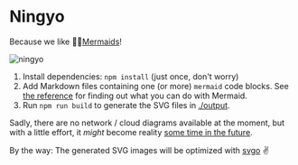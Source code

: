 # Ningyo

Because we like 🧜‍♀️[Mermaids](https://mermaid.live)!

![ningyo](https://upload.wikimedia.org/wikipedia/commons/e/ee/Hakoiri_musume_menya_ningyo-f14a-ningyo.jpg)

1. Install dependencies: `npm install` (just once, don't worry)
2. Add Markdown files containing one (or more) `mermaid` code blocks. See
   [the reference](https://mermaid.js.org/intro/n00b-syntaxReference.html) for finding out what you can do with Mermaid.
3. Run `npm run build` to generate the SVG files in [./output]().

Sadly, there are no network / cloud diagrams available at the moment, but with a little effort, it _might_ become
reality [some time in the future](https://github.com/mermaid-js/mermaid/issues/1227).

By the way: The generated SVG images will be optimized with [svgo](https://github.com/svg/svgo) ✌️
